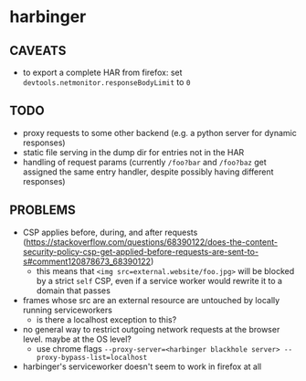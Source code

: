 # harbinger

## CAVEATS
* to export a complete HAR from firefox: set `devtools.netmonitor.responseBodyLimit` to `0`

## TODO
* proxy requests to some other backend (e.g. a python server for dynamic responses)
* static file serving in the dump dir for entries not in the HAR
* handling of request params (currently `/foo?bar` and `/foo?baz` get assigned the same entry handler, despite possibly having different responses)

## PROBLEMS
* CSP applies before, during, and after requests (https://stackoverflow.com/questions/68390122/does-the-content-security-policy-csp-get-applied-before-requests-are-sent-to-s#comment120878673_68390122)
    * this means that `<img src=external.website/foo.jpg>` will be blocked by a strict `self` CSP, even if a service worker would rewrite it to a domain that passes
* frames whose src are an external resource are untouched by locally running serviceworkers
    * is there a localhost exception to this?
* no general way to restrict outgoing network requests at the browser level. maybe at the OS level?
    * use chrome flags `--proxy-server=<harbinger blackhole server> --proxy-bypass-list=localhost`
* harbinger's serviceworker doesn't seem to work in firefox at all
